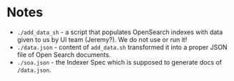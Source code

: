 # Notes

- `./add_data_sh` - a script that populates OpenSearch indexes with data
  given to us by UI team (Jeremy?). We do not use or run it!
- `./data.json` - content of `add_data.sh` transformed it into a proper JSON
  file of Open Search documents.
- `./soa.json` - the Indexer Spec which is supposed to generate docs of `/data.json`.

